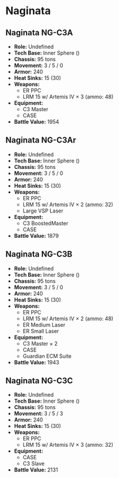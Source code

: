 # Naginata
## Naginata NG-C3A
- **Role:** Undefined
- **Tech Base:** Inner Sphere ()
- **Chassis:** 95 tons
- **Movement:** 3 / 5 / 0
- **Armor:** 240
- **Heat Sinks:** 15 (30)
- **Weapons:**
  - ER PPC
  - LRM 15 w/ Artemis IV × 3 (ammo: 48)
- **Equipment:**
  - C3 Master
  - CASE
- **Battle Value:** 1954

## Naginata NG-C3Ar
- **Role:** Undefined
- **Tech Base:** Inner Sphere ()
- **Chassis:** 95 tons
- **Movement:** 3 / 5 / 0
- **Armor:** 240
- **Heat Sinks:** 15 (30)
- **Weapons:**
  - ER PPC
  - LRM 15 w/ Artemis IV × 2 (ammo: 32)
  - Large VSP Laser
- **Equipment:**
  - C3 BoostedMaster
  - CASE
- **Battle Value:** 1879

## Naginata NG-C3B
- **Role:** Undefined
- **Tech Base:** Inner Sphere ()
- **Chassis:** 95 tons
- **Movement:** 3 / 5 / 0
- **Armor:** 240
- **Heat Sinks:** 15 (30)
- **Weapons:**
  - ER PPC
  - LRM 15 w/ Artemis IV × 2 (ammo: 48)
  - ER Medium Laser
  - ER Small Laser
- **Equipment:**
  - C3 Master × 2
  - CASE
  - Guardian ECM Suite
- **Battle Value:** 1943

## Naginata NG-C3C
- **Role:** Undefined
- **Tech Base:** Inner Sphere ()
- **Chassis:** 95 tons
- **Movement:** 3 / 5 / 3
- **Armor:** 240
- **Heat Sinks:** 15 (30)
- **Weapons:**
  - ER PPC
  - LRM 15 w/ Artemis IV × 3 (ammo: 32)
- **Equipment:**
  - CASE
  - C3 Slave
- **Battle Value:** 2131

